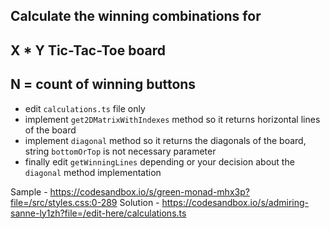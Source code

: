 ## Calculate the winning combinations for
## X * Y Tic-Tac-Toe board  
## N = count of winning buttons
- edit ``calculations.ts`` file only
- implement ``get2DMatrixWithIndexes`` method so it returns horizontal lines of the board
- implement ``diagonal`` method so it returns the diagonals of the board, string ```bottomOrTop``` is not necessary parameter
- finally edit ```getWinningLines``` depending or your decision about the ``diagonal`` method implementation

Sample - https://codesandbox.io/s/green-monad-mhx3p?file=/src/styles.css:0-289
Solution - https://codesandbox.io/s/admiring-sanne-ly1zh?file=/edit-here/calculations.ts

